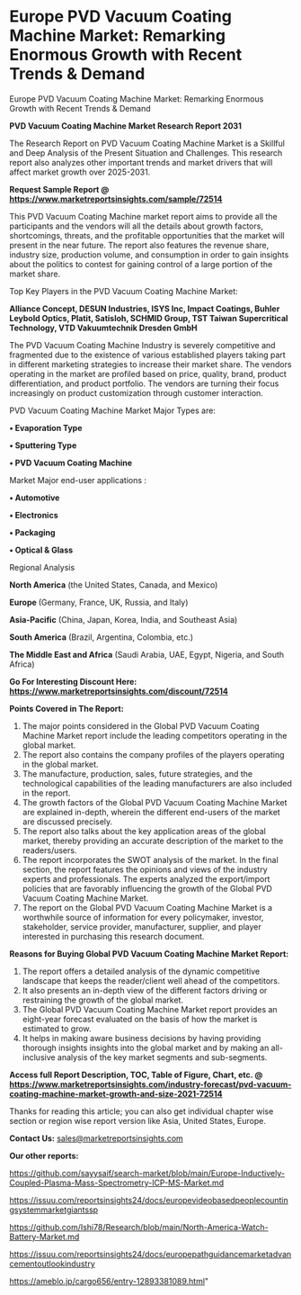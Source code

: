 # Europe PVD Vacuum Coating Machine Market: Remarking Enormous Growth with Recent Trends & Demand
 Europe PVD Vacuum Coating Machine Market: Remarking Enormous Growth with Recent Trends & Demand

<strong>PVD Vacuum Coating Machine Market Research Report 2031</strong>

The Research Report on PVD Vacuum Coating Machine Market is a Skillful and Deep Analysis of the Present Situation and Challenges. This research report also analyzes other important trends and market drivers that will affect market growth over 2025-2031.

<strong>Request Sample Report @ <a href=https://www.marketreportsinsights.com/sample/72514>https://www.marketreportsinsights.com/sample/72514</a></strong>

This PVD Vacuum Coating Machine market report aims to provide all the participants and the vendors will all the details about growth factors, shortcomings, threats, and the profitable opportunities that the market will present in the near future. The report also features the revenue share, industry size, production volume, and consumption in order to gain insights about the politics to contest for gaining control of a large portion of the market share.

Top Key Players in the PVD Vacuum Coating Machine Market:

<strong>Alliance Concept, DESUN Industries, ISYS Inc, Impact Coatings, Buhler Leybold Optics, Platit, Satisloh, SCHMID Group, TST Taiwan Supercritical Technology, VTD Vakuumtechnik Dresden GmbH</strong>

The PVD Vacuum Coating Machine Industry is severely competitive and fragmented due to the existence of various established players taking part in different marketing strategies to increase their market share. The vendors operating in the market are profiled based on price, quality, brand, product differentiation, and product portfolio. The vendors are turning their focus increasingly on product customization through customer interaction.

PVD Vacuum Coating Machine Market Major Types are:

<strong>• Evaporation Type

• Sputtering Type

• PVD Vacuum Coating Machine</strong>

Market Major end-user applications :

<strong>• Automotive

• Electronics

• Packaging

• Optical & Glass</strong>

Regional Analysis

</u><strong><b>North America</b></strong> (the United States, Canada, and Mexico)

<strong><b>Europe </b></strong>(Germany, France, UK, Russia, and Italy)

<strong><b>Asia-Pacific</b></strong> (China, Japan, Korea, India, and Southeast Asia)

<strong><b>South America</b></strong> (Brazil, Argentina, Colombia, etc.)

<strong><b>The Middle East and Africa</b></strong> (Saudi Arabia, UAE, Egypt, Nigeria, and South Africa)

<strong>Go For Interesting Discount Here: <a href=https://www.marketreportsinsights.com/discount/72514>https://www.marketreportsinsights.com/discount/72514</a></strong>

<strong>Points Covered in The Report:</strong>
<ol>
  <li>The major points considered in the Global PVD Vacuum Coating Machine Market report include the leading competitors operating in the global market.</li>
  <li>The report also contains the company profiles of the players operating in the global market.</li>
  <li>The manufacture, production, sales, future strategies, and the technological capabilities of the leading manufacturers are also included in the report.</li>
  <li>The growth factors of the Global PVD Vacuum Coating Machine Market are explained in-depth, wherein the different end-users of the market are discussed precisely.</li>
  <li>The report also talks about the key application areas of the global market, thereby providing an accurate description of the market to the readers/users.</li>
  <li>The report incorporates the SWOT analysis of the market. In the final section, the report features the opinions and views of the industry experts and professionals. The experts analyzed the export/import policies that are favorably influencing the growth of the Global PVD Vacuum Coating Machine Market.</li>
  <li>The report on the Global PVD Vacuum Coating Machine Market is a worthwhile source of information for every policymaker, investor, stakeholder, service provider, manufacturer, supplier, and player interested in purchasing this research document.</li>
</ol>
<strong>Reasons for Buying Global PVD Vacuum Coating Machine Market Report:</strong>

<ol>
  <li>The report offers a detailed analysis of the dynamic competitive landscape that keeps the reader/client well ahead of the competitors.</li>
  <li>It also presents an in-depth view of the different factors driving or restraining the growth of the global market.</li>
  <li>The Global PVD Vacuum Coating Machine Market report provides an eight-year forecast evaluated on the basis of how the market is estimated to grow.</li>
  <li>It helps in making aware business decisions by having providing thorough insights insights into the global market and by making an all-inclusive analysis of the key market segments and sub-segments.</li>
</ol>
<strong>Access full Report Description, TOC, Table of Figure, Chart, etc. @ <a href=https://www.marketreportsinsights.com/industry-forecast/pvd-vacuum-coating-machine-market-growth-and-size-2021-72514>https://www.marketreportsinsights.com/industry-forecast/pvd-vacuum-coating-machine-market-growth-and-size-2021-72514</a></strong>


Thanks for reading this article; you can also get individual chapter wise section or region wise report version like Asia, United States, Europe.

<strong>Contact Us:</strong>
sales@marketreportsinsights.com

<strong>Our other reports:</strong>

<a href=https://github.com/sayysaif/search-market/blob/main/Europe-Inductively-Coupled-Plasma-Mass-Spectrometry-ICP-MS-Market.md>https://github.com/sayysaif/search-market/blob/main/Europe-Inductively-Coupled-Plasma-Mass-Spectrometry-ICP-MS-Market.md</a>

<a href=https://issuu.com/reportsinsights24/docs/europevideobasedpeoplecountingsystemmarketgiantssp>https://issuu.com/reportsinsights24/docs/europevideobasedpeoplecountingsystemmarketgiantssp</a>

<a href=https://github.com/Ishi78/Research/blob/main/North-America-Watch-Battery-Market.md>https://github.com/Ishi78/Research/blob/main/North-America-Watch-Battery-Market.md</a>

<a href=https://issuu.com/reportsinsights24/docs/europepathguidancemarketadvancementoutlookindustry>https://issuu.com/reportsinsights24/docs/europepathguidancemarketadvancementoutlookindustry</a>

<a href=https://ameblo.jp/cargo656/entry-12893381089.html>https://ameblo.jp/cargo656/entry-12893381089.html</a>"
